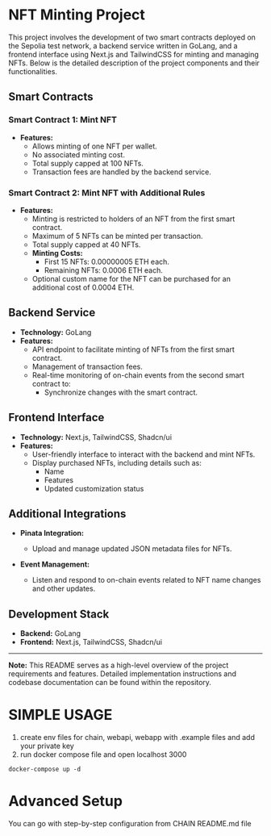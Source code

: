 # NFT Minting Project

This project involves the development of two smart contracts deployed on the Sepolia test network, a backend service written in GoLang, and a frontend interface using Next.js and TailwindCSS for minting and managing NFTs. Below is the detailed description of the project components and their functionalities.

## Smart Contracts

### Smart Contract 1: Mint NFT
- **Features:**
    - Allows minting of one NFT per wallet.
    - No associated minting cost.
    - Total supply capped at 100 NFTs.
    - Transaction fees are handled by the backend service.

### Smart Contract 2: Mint NFT with Additional Rules
- **Features:**
    - Minting is restricted to holders of an NFT from the first smart contract.
    - Maximum of 5 NFTs can be minted per transaction.
    - Total supply capped at 40 NFTs.
    - **Minting Costs:**
        - First 15 NFTs: 0.00000005 ETH each.
        - Remaining NFTs: 0.0006 ETH each.
    - Optional custom name for the NFT can be purchased for an additional cost of 0.0004 ETH.

## Backend Service
- **Technology:** GoLang
- **Features:**
    - API endpoint to facilitate minting of NFTs from the first smart contract.
    - Management of transaction fees.
    - Real-time monitoring of on-chain events from the second smart contract to:
        - Synchronize changes with the smart contract.

## Frontend Interface
- **Technology:** Next.js, TailwindCSS, Shadcn/ui
- **Features:**
    - User-friendly interface to interact with the backend and mint NFTs.
    - Display purchased NFTs, including details such as:
        - Name
        - Features
        - Updated customization status

## Additional Integrations
- **Pinata Integration:**
    - Upload and manage updated JSON metadata files for NFTs.

- **Event Management:**
    - Listen and respond to on-chain events related to NFT name changes and other updates.

## Development Stack
- **Backend:** GoLang
- **Frontend:** Next.js, TailwindCSS, Shadcn/ui

---
**Note:** This README serves as a high-level overview of the project requirements and features. Detailed implementation instructions and codebase documentation can be found within the repository.

# SIMPLE USAGE

1) create env files for chain, webapi, webapp with .example files and add your private key
2) run docker compose file and open localhost 3000
```
docker-compose up -d
```

# Advanced Setup

You can go with step-by-step configuration from CHAIN README.md file

